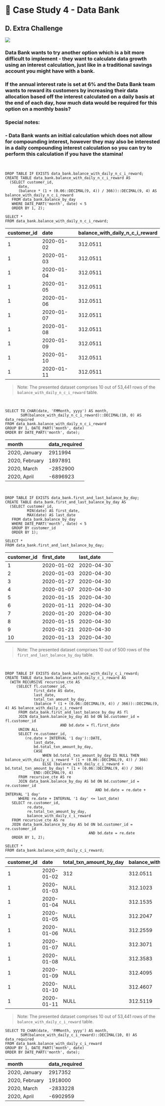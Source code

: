 # :bank: Case Study 4 - Data Bank

## D. Extra Challenge

<picture>
  <img src="https://img.shields.io/badge/postgresql-4169e1?style=for-the-badge&logo=postgresql&logoColor=white">
</picture>

### Data Bank wants to try another option which is a bit more difficult to implement - they want to calculate data growth using an interest calculation, just like in a traditional savings account you might have with a bank.
### If the annual interest rate is set at 6% and the Data Bank team wants to reward its customers by increasing their data allocation based off the interest calculated on a daily basis at the end of each day, how much data would be required for this option on a monthly basis?
### Special notes:
### - Data Bank wants an initial calculation which does not allow for compounding interest, however they may also be interested in a daily compounding interest calculation so you can try to perform this calculation if you have the stamina!

</br>

```mysql
DROP TABLE IF EXISTS data_bank.balance_with_daily_n_c_i_reward;
CREATE TABLE data_bank.balance_with_daily_n_c_i_reward AS
  (SELECT customer_id, 
   	  date, 
   	  (balance * (1 + (0.06::DECIMAL(9, 4)) / 366))::DECIMAL(9, 4) AS balance_with_daily_n_c_i_reward
   FROM data_bank.balance_by_day
   WHERE DATE_PART('month', date) < 5
   ORDER BY 1, 2);
   
SELECT *
FROM data_bank.balance_with_daily_n_c_i_reward;
```
| customer_id | date       | balance_with_daily_n_c_i_reward |
|-------------|:-----------|---------------------------------|
| 1           | 2020-01-02 | 312.0511                        |
| 1           | 2020-01-03 | 312.0511                        |
| 1           | 2020-01-04 | 312.0511                        |
| 1           | 2020-01-05 | 312.0511                        |
| 1           | 2020-01-06 | 312.0511                        |
| 1           | 2020-01-07 | 312.0511                        |
| 1           | 2020-01-08 | 312.0511                        |
| 1           | 2020-01-09 | 312.0511                        |
| 1           | 2020-01-10 | 312.0511                        |
| 1           | 2020-01-11 | 312.0511                        |

> Note: The presented dataset comprises 10 out of 53,441 rows of the `balance_with_daily_n_c_i_reward` table.

</br>

```mysql
SELECT TO_CHAR(date, 'FMMonth, yyyy') AS month,
       SUM(balance_with_daily_n_c_i_reward)::DECIMAL(10, 0) AS data_required
FROM data_bank.balance_with_daily_n_c_i_reward
GROUP BY 1, DATE_PART('month', date)
ORDER BY DATE_PART('month', date);
```
| month          | data_required |
|:---------------|---------------|
| 2020, January  | 2911994       |
| 2020, February | 1897891       |
| 2020, March    | -2852900      |
| 2020, April    | -6896923      |

</br>

```mysql        
DROP TABLE IF EXISTS data_bank.first_and_last_balance_by_day;
CREATE TABLE data_bank.first_and_last_balance_by_day AS
  (SELECT customer_id,
          MIN(date) AS first_date,
          MAX(date) AS last_date
   FROM data_bank.balance_by_day
   WHERE DATE_PART('month', date) < 5
   GROUP BY customer_id
   ORDER BY 1);

SELECT *
FROM data_bank.first_and_last_balance_by_day;
```
| customer_id | first_date | last_date  |
|-------------|:-----------|:-----------|
| 1           | 2020-01-02 | 2020-04-30 |
| 2           | 2020-01-03 | 2020-04-30 |
| 3           | 2020-01-27 | 2020-04-30 |
| 4           | 2020-01-07 | 2020-04-30 |
| 5           | 2020-01-15 | 2020-04-30 |
| 6           | 2020-01-11 | 2020-04-30 |
| 7           | 2020-01-20 | 2020-04-30 |
| 8           | 2020-01-15 | 2020-04-30 |
| 9           | 2020-01-21 | 2020-04-30 |
| 10          | 2020-01-13 | 2020-04-30 |

> Note: The presented dataset comprises 10 out of 500 rows of the `first_and_last_balance_by_day` table.

</br>

```mysql    
DROP TABLE IF EXISTS data_bank.balance_with_daily_c_i_reward;
CREATE TABLE data_bank.balance_with_daily_c_i_reward AS
  (WITH RECURSIVE recursive_cte AS
     (SELECT fl.customer_id,
             first_date AS date,
             last_date,
             total_txn_amount_by_day,
             (balance * (1 + (0.06::DECIMAL(9, 4)) / 366))::DECIMAL(9, 4) AS balance_with_daily_c_i_reward
      FROM data_bank.first_and_last_balance_by_day AS fl
      JOIN data_bank.balance_by_day AS bd ON bd.customer_id = fl.customer_id
      				   	 AND bd.date = fl.first_date
      UNION ALL 
      SELECT re.customer_id,
	     (re.date + INTERVAL '1 day')::DATE,
             last_date,
             bd.total_txn_amount_by_day,
             CASE
                 WHEN bd.total_txn_amount_by_day IS NULL THEN balance_with_daily_c_i_reward * (1 + (0.06::DECIMAL(9, 4)) / 366)
                 ELSE (balance_with_daily_c_i_reward + bd.total_txn_amount_by_day) * (1 + (0.06::DECIMAL(9, 4)) / 366)
             END::DECIMAL(9, 4)
      FROM recursive_cte AS re
      JOIN data_bank.balance_by_day AS bd ON bd.customer_id = re.customer_id
                                         AND bd.date = re.date + INTERVAL '1 day'
      WHERE re.date + INTERVAL '1 day' <= last_date) 
   SELECT re.customer_id,
          re.date,
          re.total_txn_amount_by_day,
          balance_with_daily_c_i_reward
   FROM recursive_cte AS re
   JOIN data_bank.balance_by_day AS bd ON bd.customer_id = re.customer_id
                                      AND bd.date = re.date
   ORDER BY 1, 2);

SELECT *
FROM data_bank.balance_with_daily_c_i_reward;
```
| customer_id | date       | total_txn_amount_by_day | balance_with_daily_c_i_reward |
|-------------|:-----------|-------------------------|-------------------------------|
| 1           | 2020-01-02 | 312                     | 312.0511                      |
| 1           | 2020-01-03 | NULL                    | 312.1023                      |
| 1           | 2020-01-04 | NULL                    | 312.1535                      |
| 1           | 2020-01-05 | NULL                    | 312.2047                      |
| 1           | 2020-01-06 | NULL                    | 312.2559                      |
| 1           | 2020-01-07 | NULL                    | 312.3071                      |
| 1           | 2020-01-08 | NULL                    | 312.3583                      |
| 1           | 2020-01-09 | NULL                    | 312.4095                      |
| 1           | 2020-01-10 | NULL                    | 312.4607                      |
| 1           | 2020-01-11 | NULL                    | 312.5119                      |

> Note: The presented dataset comprises 10 out of 53,441 rows of the `balance_with_daily_c_i_reward` table.

```mysql
SELECT TO_CHAR(date, 'FMMonth, yyyy') AS month,
       SUM(balance_with_daily_c_i_reward)::DECIMAL(10, 0) AS data_required
FROM data_bank.balance_with_daily_c_i_reward
GROUP BY 1, DATE_PART('month', date)
ORDER BY DATE_PART('month', date);
```
| month          | data_required |
|:---------------|---------------|
| 2020, January  | 2917352       |
| 2020, February | 1918000       |
| 2020, March    | -2833228      |
| 2020, April    | -6902959      |
